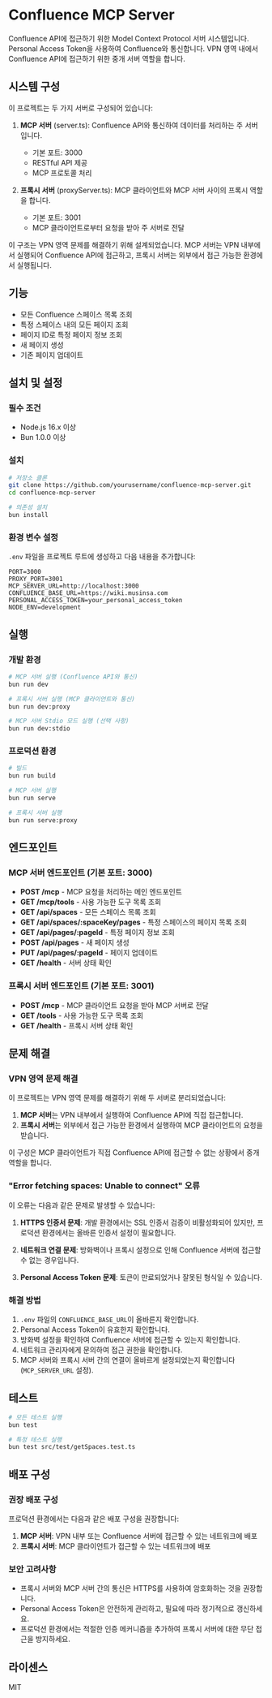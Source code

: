 # Confluence MCP Server

Confluence API에 접근하기 위한 Model Context Protocol 서버 시스템입니다. Personal Access Token을 사용하여 Confluence와 통신합니다. VPN 영역 내에서 Confluence API에 접근하기 위한 중개 서버 역할을 합니다.

## 시스템 구성

이 프로젝트는 두 가지 서버로 구성되어 있습니다:

1. **MCP 서버** (server.ts): Confluence API와 통신하여 데이터를 처리하는 주 서버입니다.
   - 기본 포트: 3000
   - RESTful API 제공
   - MCP 프로토콜 처리

2. **프록시 서버** (proxyServer.ts): MCP 클라이언트와 MCP 서버 사이의 프록시 역할을 합니다.
   - 기본 포트: 3001
   - MCP 클라이언트로부터 요청을 받아 주 서버로 전달

이 구조는 VPN 영역 문제를 해결하기 위해 설계되었습니다. MCP 서버는 VPN 내부에서 실행되어 Confluence API에 접근하고, 프록시 서버는 외부에서 접근 가능한 환경에서 실행됩니다.

## 기능

- 모든 Confluence 스페이스 목록 조회
- 특정 스페이스 내의 모든 페이지 조회
- 페이지 ID로 특정 페이지 정보 조회
- 새 페이지 생성
- 기존 페이지 업데이트

## 설치 및 설정

### 필수 조건

- Node.js 16.x 이상
- Bun 1.0.0 이상

### 설치

```bash
# 저장소 클론
git clone https://github.com/yourusername/confluence-mcp-server.git
cd confluence-mcp-server

# 의존성 설치
bun install
```

### 환경 변수 설정

`.env` 파일을 프로젝트 루트에 생성하고 다음 내용을 추가합니다:

```
PORT=3000
PROXY_PORT=3001
MCP_SERVER_URL=http://localhost:3000
CONFLUENCE_BASE_URL=https://wiki.musinsa.com
PERSONAL_ACCESS_TOKEN=your_personal_access_token
NODE_ENV=development
```

## 실행

### 개발 환경

```bash
# MCP 서버 실행 (Confluence API와 통신)
bun run dev

# 프록시 서버 실행 (MCP 클라이언트와 통신)
bun run dev:proxy

# MCP 서버 Stdio 모드 실행 (선택 사항)
bun run dev:stdio
```

### 프로덕션 환경

```bash
# 빌드
bun run build

# MCP 서버 실행
bun run serve

# 프록시 서버 실행
bun run serve:proxy
```

## 엔드포인트

### MCP 서버 엔드포인트 (기본 포트: 3000)

- **POST /mcp** - MCP 요청을 처리하는 메인 엔드포인트
- **GET /mcp/tools** - 사용 가능한 도구 목록 조회
- **GET /api/spaces** - 모든 스페이스 목록 조회
- **GET /api/spaces/:spaceKey/pages** - 특정 스페이스의 페이지 목록 조회
- **GET /api/pages/:pageId** - 특정 페이지 정보 조회
- **POST /api/pages** - 새 페이지 생성
- **PUT /api/pages/:pageId** - 페이지 업데이트
- **GET /health** - 서버 상태 확인

### 프록시 서버 엔드포인트 (기본 포트: 3001)

- **POST /mcp** - MCP 클라이언트 요청을 받아 MCP 서버로 전달
- **GET /tools** - 사용 가능한 도구 목록 조회
- **GET /health** - 프록시 서버 상태 확인

## 문제 해결

### VPN 영역 문제 해결

이 프로젝트는 VPN 영역 문제를 해결하기 위해 두 서버로 분리되었습니다:

1. **MCP 서버**는 VPN 내부에서 실행하여 Confluence API에 직접 접근합니다.
2. **프록시 서버**는 외부에서 접근 가능한 환경에서 실행하여 MCP 클라이언트의 요청을 받습니다.

이 구성은 MCP 클라이언트가 직접 Confluence API에 접근할 수 없는 상황에서 중개 역할을 합니다.

### "Error fetching spaces: Unable to connect" 오류

이 오류는 다음과 같은 문제로 발생할 수 있습니다:

1. **HTTPS 인증서 문제**: 개발 환경에서는 SSL 인증서 검증이 비활성화되어 있지만, 프로덕션 환경에서는 올바른 인증서 설정이 필요합니다.

2. **네트워크 연결 문제**: 방화벽이나 프록시 설정으로 인해 Confluence 서버에 접근할 수 없는 경우입니다.

3. **Personal Access Token 문제**: 토큰이 만료되었거나 잘못된 형식일 수 있습니다.

### 해결 방법

1. `.env` 파일의 `CONFLUENCE_BASE_URL`이 올바른지 확인합니다.
2. Personal Access Token이 유효한지 확인합니다.
3. 방화벽 설정을 확인하여 Confluence 서버에 접근할 수 있는지 확인합니다.
4. 네트워크 관리자에게 문의하여 접근 권한을 확인합니다.
5. MCP 서버와 프록시 서버 간의 연결이 올바르게 설정되었는지 확인합니다 (`MCP_SERVER_URL` 설정).

## 테스트

```bash
# 모든 테스트 실행
bun test

# 특정 테스트 실행
bun test src/test/getSpaces.test.ts
```

## 배포 구성

### 권장 배포 구성

프로덕션 환경에서는 다음과 같은 배포 구성을 권장합니다:

1. **MCP 서버**: VPN 내부 또는 Confluence 서버에 접근할 수 있는 네트워크에 배포
2. **프록시 서버**: MCP 클라이언트가 접근할 수 있는 네트워크에 배포

### 보안 고려사항

- 프록시 서버와 MCP 서버 간의 통신은 HTTPS를 사용하여 암호화하는 것을 권장합니다.
- Personal Access Token은 안전하게 관리하고, 필요에 따라 정기적으로 갱신하세요.
- 프로덕션 환경에서는 적절한 인증 메커니즘을 추가하여 프록시 서버에 대한 무단 접근을 방지하세요.

## 라이센스

MIT
